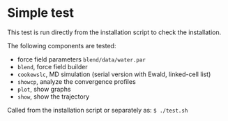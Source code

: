 # Simple test

This test is run directly from the installation script to check the installation.

The following components are tested:
* force field parameters `blend/data/water.par`
* `blend`, force field builder
* `cookewslc`, MD simulation (serial version with Ewald, linked-cell list)
* `showcp`, analyze the convergence profiles
* `plot`, show graphs
* `show`, show the trajectory

Called from the installation script or separately as:
`$ ./test.sh`
